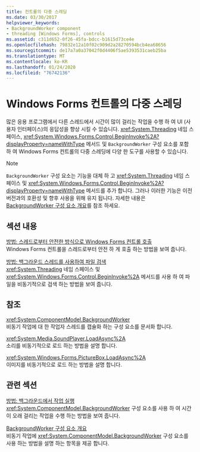 ```yaml
---
title: 컨트롤의 다중 스레딩
ms.date: 03/30/2017
helpviewer_keywords:
- BackgroundWorker component
- threading [Windows Forms], controls
ms.assetid: c311d652-0f26-45fa-bdcc-b1615d73ce4e
ms.openlocfilehash: 79832e12a10f02c909d2a28270594bcb4ea68656
ms.sourcegitcommit: de17a7a0a37042f0d4406f5ae5393531caeb25ba
ms.translationtype: MT
ms.contentlocale: ko-KR
ms.lasthandoff: 01/24/2020
ms.locfileid: "76742136"
---
```

# <a name="multithreading-in-windows-forms-controls"></a>Windows Forms 컨트롤의 다중 스레딩
많은 응용 프로그램에서 다른 스레드에서 시간이 많이 걸리는 작업을 수행 하 여 UI (사용자 인터페이스)의 응답성을 향상 시킬 수 있습니다. <xref:System.Threading> 네임 스페이스, <xref:System.Windows.Forms.Control.BeginInvoke%2A?displayProperty=nameWithType> 메서드 및 `BackgroundWorker` 구성 요소를 포함 하 여 Windows Forms 컨트롤의 다중 스레딩에 다양 한 도구를 사용할 수 있습니다.  
  
> [!NOTE]
> `BackgroundWorker` 구성 요소는 기능을 대체 하 고 <xref:System.Threading> 네임 스페이스 및 <xref:System.Windows.Forms.Control.BeginInvoke%2A?displayProperty=nameWithType> 메서드를 추가 합니다. 그러나 이러한 기능은 이전 버전과의 호환성 및 향후 사용을 위해 유지 됩니다. 자세한 내용은 [BackgroundWorker 구성 요소 개요](backgroundworker-component-overview.md)를 참조 하세요.  
  
## <a name="in-this-section"></a>섹션 내용  
 [방법: 스레드로부터 안전한 방식으로 Windows Forms 컨트롤 호출](how-to-make-thread-safe-calls-to-windows-forms-controls.md)  
 Windows Forms 컨트롤을 스레드로부터 안전 하 게 호출 하는 방법을 보여 줍니다.  
  
 [방법: 백그라운드 스레드를 사용하여 파일 검색](how-to-use-a-background-thread-to-search-for-files.md)  
 <xref:System.Threading> 네임 스페이스 및 <xref:System.Windows.Forms.Control.BeginInvoke%2A> 메서드를 사용 하 여 파일을 비동기적으로 검색 하는 방법을 보여 줍니다.  
  
## <a name="reference"></a>참조  
 <xref:System.ComponentModel.BackgroundWorker>  
 비동기 작업에 대 한 작업자 스레드를 캡슐화 하는 구성 요소를 문서화 합니다.  
  
 <xref:System.Media.SoundPlayer.LoadAsync%2A>  
 소리를 비동기적으로 로드 하는 방법을 설명 합니다.  
  
 <xref:System.Windows.Forms.PictureBox.LoadAsync%2A>  
 이미지를 비동기적으로 로드 하는 방법을 설명 합니다.  
  
## <a name="related-sections"></a>관련 섹션  
 [방법: 백그라운드에서 작업 실행](how-to-run-an-operation-in-the-background.md)  
 <xref:System.ComponentModel.BackgroundWorker> 구성 요소를 사용 하 여 시간이 오래 걸리는 작업을 수행 하는 방법을 보여 줍니다.  
  
 [BackgroundWorker 구성 요소 개요](backgroundworker-component-overview.md)  
 비동기 작업에 <xref:System.ComponentModel.BackgroundWorker> 구성 요소를 사용 하는 방법을 설명 하는 항목을 제공 합니다.
